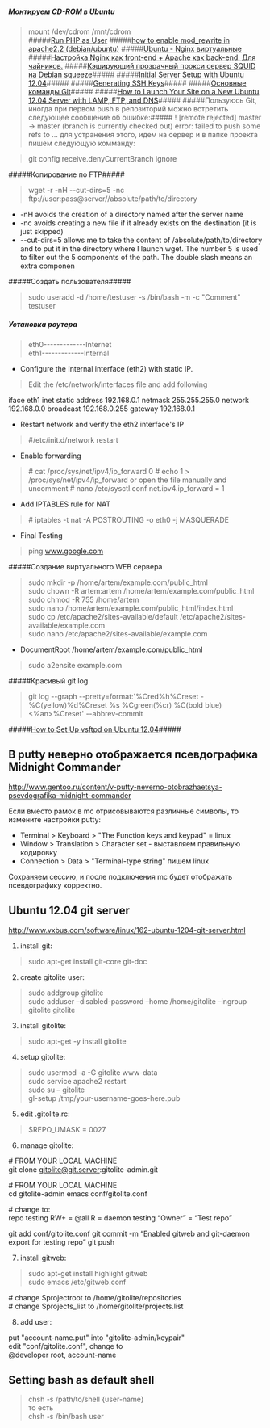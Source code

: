 ##### Монтируем CD-ROM в Ubuntu
>mount /dev/cdrom /mnt/cdrom     
#####[Run PHP as User](http://helixdevelopment.com/dl/rau/current/doc/#instreq)
#####[how to enable mod_rewrite in apache2.2 (debian/ubuntu)](http://www.lavluda.com/2007/07/15/how-to-enable-mod_rewrite-in-apache22-debian/)
#####[Ubuntu - Nginx виртуальные](http://linux-bsd.in.ua/nginx/163-ubuntu-nginx-virtual-hosts.html)
#####[Настройка Nginx как front-end + Apache как back-end. Для чайников.](http://freehabr.ru/blog/linux/2365.html)
#####[Кэширующий прозрачный прокси сервер SQUID на Debian squeeze](http://habrahabr.ru/sandbox/39160/)#####
#####[Initial Server Setup with Ubuntu 12.04](https://www.digitalocean.com/community/articles/initial-server-setup-with-ubuntu-12-04)#####
#####[Generating SSH Keys](https://help.github.com/articles/generating-ssh-keys)#####
#####[Основные команды Git](http://crazycode.net/blog/5-versioning/8-git-main-commands)#####
#####[How to Launch Your Site on a New Ubuntu 12.04 Server with LAMP, FTP, and DNS](https://www.digitalocean.com/community/articles/how-to-launch-your-site-on-a-new-ubuntu-12-04-server-with-lamp-ftp-and-dns)#####
#####Пользуюсь Git, иногда при первом push в репозиторий можно встретить следующее сообщение об ошибке:#####
>! [remote rejected] master -> master (branch is currently checked out)
error: failed to push some refs to ...
для устранения этого, идем на сервер и в папке проекта пишем следующую комманду:
    
>git config receive.denyCurrentBranch ignore
    
#####Копирование по FTP#####
>wget -r -nH --cut-dirs=5 -nc ftp://user:pass@server//absolute/path/to/directory
       
>
* -nH avoids the creation of a directory named after the server name
* -nc avoids creating a new file if it already exists on the destination (it is just skipped)
* --cut-dirs=5 allows me to take the content of /absolute/path/to/directory and to put it in the directory where I launch wget. The number 5 is used to filter out the 5 components of the path. The double slash means an extra componen
    
#####Создать пользователя#####
>sudo useradd -d /home/testuser -s /bin/bash -m -c "Comment" testuser
    
##### Установка роутера    
> eth0-------------Internet    
> eth1-------------Internal        
    
* Configure the Internal interface (eth2) with static IP.    
> Edit the /etc/network/interfaces file and add following

 iface eth1 inet static
 address 192.168.0.1
 netmask 255.255.255.0
 network 192.168.0.0
 broadcast 192.168.0.255
 gateway 192.168.0.1
    
* Restart network and verify the eth2 interface's IP    
> \#/etc/init.d/network restart    
* Enable forwarding    
> \# cat /proc/sys/net/ipv4/ip_forward
0
> \# echo 1 > /proc/sys/net/ipv4/ip_forward
> or open the file manually and uncomment
> \# nano /etc/sysctl.conf
net.ipv4.ip_forward = 1    
* Add IPTABLES rule for NAT     
> \# iptables -t nat -A POSTROUTING -o eth0 -j MASQUERADE    
* Final Testing    
> ping www.google.com        
    
#####Создание виртуального WEB сервера    
>sudo mkdir -p /home/artem/example.com/public_html    
>sudo chown -R artem:artem /home/artem/example.com/public_html     
>sudo chmod -R 755 /home/artem    
>sudo nano /home/artem/example.com/public_html/index.html    
>sudo cp /etc/apache2/sites-available/default /etc/apache2/sites-available/example.com    
>sudo nano /etc/apache2/sites-available/example.com    
* DocumentRoot /home/artem/example.com/public_html    
    
>sudo a2ensite example.com
    
#####Красивый git log
>git log --graph --pretty=format:'%Cred%h%Creset -%C(yellow)%d%Creset %s %Cgreen(%cr) %C(bold blue)<%an>%Creset' --abbrev-commit    

#####[How to Set Up vsftpd on Ubuntu 12.04](https://www.digitalocean.com/community/articles/how-to-set-up-vsftpd-on-ubuntu-12-04)#####
    
В putty неверно отображается псевдографика Midnight Commander
------------------------------------------------------------
http://www.gentoo.ru/content/v-putty-neverno-otobrazhaetsya-psevdografika-midnight-commander

Если вместо рамок в mc отрисовываются различные символы, то измените настройки putty:
   
* Terminal > Keyboard > "The Function keys and keypad" = linux
* Window > Translation > Character set - выставляем правильную кодировку
* Connection > Data > "Terminal-type string" пишем linux
    
Сохраняем сессию, и после подключения mc будет отображать псевдографику корректно.

Ubuntu 12.04 git server
-----------------------
http://www.vxbus.com/software/linux/162-ubuntu-1204-git-server.html

1. install git:
>sudo apt-get install git-core git-doc
    
2. create gitolite user:
>sudo addgroup gitolite    
>sudo adduser –disabled-password –home /home/gitolite –ingroup gitolite gitolite
    
3. install gitolite:
>sudo apt-get -y install gitolite
    
4. setup gitolite:
>sudo usermod -a -G gitolite www-data    
>sudo service apache2 restart    
>sudo su – gitolite    
>gl-setup /tmp/your-username-goes-here.pub    
     
5. edit .gitolite.rc:
>$REPO_UMASK = 0027
    
6. manage gitolite:
>
\# FROM YOUR LOCAL MACHINE    
git clone gitolite@git.server:gitolite-admin.git
>
\# FROM YOUR LOCAL MACHINE    
cd gitolite-admin
emacs conf/gitolite.conf
>
\# change to:    
repo testing
RW+ = @all
R = daemon
testing “Owner” = “Test repo”
>
git add conf/gitolite.conf
git commit -m “Enabled gitweb and git-daemon export for testing repo”
git push
        
7. install gitweb:
>sudo apt-get install highlight gitweb    
>sudo emacs /etc/gitweb.conf    
>
\# change $projectroot to /home/gitolite/repositories    
\# change $projects_list to /home/gitolite/projects.list    
      
8. add user:
>
put "account-name.put" into "gitolite-admin/keypair"    
edit "conf/gitolite.conf", change to    
@developer root, account-name    

Setting bash as default shell
-----------------------------
>chsh -s /path/to/shell {user-name}    
то есть    
>chsh -s /bin/bash user    
